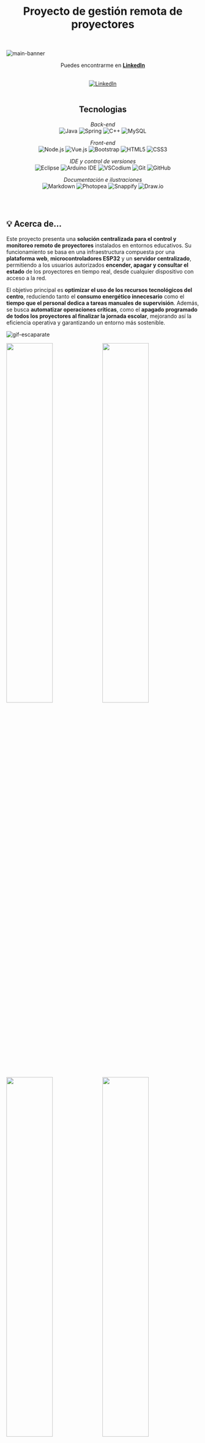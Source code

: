 <div align="center">
<h1> Proyecto de gestión remota de proyectores </h1>
</div>
<br/>

![main-banner](https://github.com/user-attachments/assets/80230639-61c7-4886-b19c-2c296ca31889)

<div align="center">
Puedes encontrarme en <a href="https://www.linkedin.com/in/jason-david-gianmoena-959195310/"><strong>LinkedIn</strong></a>
</div>

   <br/>


<p align="center">
<a href="https://www.linkedin.com/in/jason-david-gianmoena-959195310/"> 
<img src="https://img.shields.io/badge/-Jason_David_Gianmoena-blue?style=flat-square&logo=Linkedin&logoColor=white&link=https://www.linkedin.com/in/jason-david-gianmoena-959195310/" alt="LinkedIn">
</a>
   
<br/>
<br/>
   
<div align="center">
<h2>Tecnologias</h2>
   
*Back-end*   
![Java](https://img.shields.io/badge/java-%23ED8B00.svg?style=for-the-badge&logo=openjdk&logoColor=white) 
![Spring](https://img.shields.io/badge/spring-%236DB33F.svg?style=for-the-badge&logo=spring&logoColor=white) 
![C++](https://img.shields.io/badge/C++-00599C.svg?style=for-the-badge&logo=c%2B%2B&logoColor=white) 
![MySQL](https://img.shields.io/badge/mysql-4479A1.svg?style=for-the-badge&logo=mysql&logoColor=white)

</div>
<div align="center">
   
*Front-end*   
![Node.js](https://img.shields.io/badge/node.js-339933.svg?style=for-the-badge&logo=nodedotjs&logoColor=white) 
![Vue.js](https://img.shields.io/badge/vuejs-%2335495e.svg?style=for-the-badge&logo=vuedotjs&logoColor=%234FC08D) 
![Bootstrap](https://img.shields.io/badge/bootstrap-%238511FA.svg?style=for-the-badge&logo=bootstrap&logoColor=white) 
![HTML5](https://img.shields.io/badge/html5-%23E34F26.svg?style=for-the-badge&logo=html5&logoColor=white) 
![CSS3](https://img.shields.io/badge/css3-%231572B6.svg?style=for-the-badge&logo=css3&logoColor=white) 
</div>

<div align="center">
   
*IDE y control de versiones*   
![Eclipse](https://img.shields.io/badge/Eclipse-FE7A16.svg?style=for-the-badge&logo=Eclipse&logoColor=white) ![Arduino IDE](https://img.shields.io/badge/arduino%20ide-00979D.svg?style=for-the-badge&logo=arduino&logoColor=white) ![VSCodium](https://img.shields.io/badge/codium-2f3241.svg?style=for-the-badge&logo=vscodium&logoColor=white) ![Git](https://img.shields.io/badge/git-%23F05033.svg?style=for-the-badge&logo=git&logoColor=white)
![GitHub](https://img.shields.io/badge/github-%23121011.svg?style=for-the-badge&logo=github&logoColor=white) 

*Documentación e ilustraciones*   
![Markdown](https://img.shields.io/badge/markdown-000000.svg?style=for-the-badge&logo=markdown&logoColor=white) ![Photopea](https://img.shields.io/badge/Photopea-18A497?style=for-the-badge&logo=photopea&logoColor=white) ![Snappify](https://img.shields.io/badge/Snappify-9146FF?style=for-the-badge&logo=data:image/svg+xml;base64,PHN2ZyBmaWxsPSIjZmZmIiB2aWV3Qm94PSIwIDAgMzIgMzIiIHhtbG5zPSJodHRwOi8vd3d3LnczLm9yZy8yMDAwL3N2ZyI+PHBhdGggZD0iTTExLjEyIDIyLjA4YTEuNzEgMS43MSAwIDAgMS0xLjcyLTIuOTlsNy45LTQuNzVhMS43MiAxLjcyIDAgMCAxIDIuNTUgMS41NHY5LjVsLTcuOS00Ljc1eiIvPjxwYXRoIGQ9Ik0yMy42MyAxMC4zYTEuNzIgMS43MiAwIDAgMSAxLjcyIDIuOTlsLTcuOSAxLjc1YTEuNzEgMS43MSAwIDAgMS0yLjU1LTEuNTR2LTkuNWw3LjkgMS43NXoiLz48L3N2Zz4=&logoColor=white) ![Draw.io](https://img.shields.io/badge/Draw.io-F08705?style=for-the-badge&logo=diagramsdotnet&logoColor=white)

</div>

<br/>
<br/>

## 💡 Acerca de...
Este proyecto presenta una **solución centralizada para el control y monitoreo remoto de proyectores** instalados en entornos educativos. Su funcionamiento se basa en una infraestructura compuesta por una **plataforma web**, **microcontroladores ESP32** y un **servidor centralizado**, permitiendo a los usuarios autorizados **encender, apagar y consultar el estado** de los proyectores en tiempo real, desde cualquier dispositivo con acceso a la red.
   
El objetivo principal es **optimizar el uso de los recursos tecnológicos del centro**, reduciendo tanto el **consumo energético innecesario** como el **tiempo que el personal dedica a tareas manuales de supervisión**. Además, se busca **automatizar operaciones críticas**, como el **apagado programado de todos los proyectores al finalizar la jornada escolar**, mejorando así la eficiencia operativa y garantizando un entorno más sostenible.

![gif-escaparate](https://github.com/user-attachments/assets/de498bc6-9b29-4363-ab3b-6db4e868c57e)


<img width="49%" src="https://github.com/user-attachments/assets/944062b8-011b-479d-a441-0b71180bef38" >

<img width="49%" src="https://github.com/user-attachments/assets/3c2ac355-e9ae-4c52-8087-5ccc73259d3e" >

<img width="49%" src="https://github.com/user-attachments/assets/d3a8eb90-e339-4b07-8ce2-d28e8d2921b0" >

<img width="49%" src="https://github.com/user-attachments/assets/9a15b69d-3b57-4b80-8366-7ce9a721d76e" >

</p>

<!--
# 🍀 Antes de comenzar...
¡Hola!   
Bienvenido a mi repositorio.    
Mi nombre es **Jason**, y puedes encontrarme en [LinkedIn](https://www.linkedin.com/in/jason-david-gianmoena-959195310/).

Este proyecto representa mi Trabajo de Fin de Ciclo para el grado de **Desarrollo de Aplicaciones Multiplataforma**. En él, he querido aplicar y consolidar muchos de los conocimientos adquiridos a lo largo de mi formación y mi aventura en el mundo de la tecnología.

**Aquí podrás encontrar:** 
- El desarrollo de un servidor en `Java` utilizando el `framework Spring Boot`.
- La configuración de un microcontrolador `ESP32` codificado en `C++ Arduino Flavour` que se comunica y trabaja en sincronía con dicho servidor.
- Gran parte de la documentación técnica que he ido generando durante el proceso de investigación y desarrollo.

>[!IMPORTANT]
>La mayoría de las imágenes que encontrarás aquí, así como las explicaciones de los conceptos tratados, han sido elaboradas por mí.
>Si detectas algún error, ya sea en las ilustraciones o en los textos, no dudes en hacérmelo saber. ¡Estaré encantado de corregirlo y mejorar la documentación con tu ayuda!
-->
       
<br/>

---

<!--   
# 📚 Índice
Este índice interactivo contiene enlaces directos a su sección específica. Para utilizarlo, selecciona el apartado al que quieres llegar y obten así una rápida y cómoda lectura.

  
1. [👋 Introducción](#introduccion)     
2. [📑 Descripción del Proyecto](#descripción-del-proyecto)  
   - [Componentes](#componentes)  
   - [Objetivos](#objetivos)  
   - [Funcionamiento General](#funcionamiento-general)  
3. [🛠️ Arquitectura y flujo de operaciones logicas](#detalles-tecnicos-y-funcionales)  
   - [Funcionamiento del Sistema](#funcionamiento-del-sistema)  
   - [Orden de Operaciones](#orden-de-operaciones)  
4. [🛢️ Esquema de Información de Base de Datos](#esquema)  
   - [Tablas del Sistema](#tablas)  
   - [Relaciones del Sistema](#relaciones-sistema)  
5. [🎨 Interfaz Gráfica y Roles de Usuario](#interfaz)  
   - [Roles de Usuario](#administrador)  
   - [Diseño Actual de la Interfaz](#diseño-actual-de-la-interfaz)  
6. [📡 Documentación API REST - Gestión Remota de Proyectores](#api-rest)  
   - [Controlador ProjectorRemoteAgentController](#projectorremoteagentcontroller)  
   - [Controlador ProjectorCommonsController](#projectorcommonscontroller)  
   - [Conmtrolador ProjectorAdminController](#projectoradmincontroller)  
7. [🧰 Hardware Especial - Microcontroladores y Módulos Añadidos](#hardware-especial)  
   - [ESP32 - Placa Principal](#esp32)  
   - [Convertidor RS232 a TTL](#rs232)  
   - [Módulo MicroSD SPI](#microsd)  
   - [Esquema de Conexión de Componentes](#esquema-de-conexion)  
   - [📌 Configuración Puerto RS232](#configuración-rs232)  
   - [📌 Configuración Módulo MicroSD SPI](#configuración-spi)
8. [📤 Carga de datos al servidor.](#carga-datos-servidor)

<br/>
 -->
<!--
<div align="center">   
   
  # 🎯 Introducción
</div>



En el **IES Jándula**, numerosos espacios como aulas, salas de conferencias y el auditorio están equipados con proyectores audiovisuales montados en el techo. La gran cantidad de estos dispositivos hace que su supervisión manual resulte ineficiente, demandando tiempo y esfuerzo tanto del profesorado como del personal administrativo.

Actualmente, el control de encendido y apagado se realiza mediante mandos a distancia de radiofrecuencia o infrarrojos, dependiendo del modelo. Esta solución presenta múltiples limitaciones: la pérdida de un mando puede dejar inoperativo un proyector durante días o semanas, afectando directamente la continuidad de las clases y, en consecuencia, la calidad de la enseñanza.

Además, la incertidumbre sobre si un proyector ha quedado encendido obliga al personal a recorrer físicamente las aulas para comprobarlo, lo que genera una pérdida de tiempo y un consumo energético innecesario.

<div align="center"> 
   
 ### 🚀 ¿Por qué este proyecto?
</div>

Este proyecto nace como respuesta a estos desafíos. Su objetivo es **centralizar y automatizar la gestión de los proyectores** del centro educativo mediante una plataforma web intuitiva y accesible. A través de esta solución:

- Un **cliente web** permite a los usuarios enviar órdenes con un solo clic.
- Un **servidor centralizado** se encarga de procesar las solicitudes y coordinar la comunicación.
- **Microcontroladores ESP32**, instalados junto a cada proyector, ejecutan las acciones correspondientes (encender, apagar, reportar estado).

![image](https://github.com/user-attachments/assets/f63f3abd-5990-4926-be60-a3fbe36e410d)

De esta forma, cualquier docente autorizado podrá controlar uno o varios proyectores desde su dispositivo, de forma **rápida, cómoda y remota**, sin necesidad de desplazarse ni depender de mandos físicos.



   
<div align="center">   

<br/>

<br/>

<br/>

-->
   
# 📌 Tabla de contenidos. 
</div>
<!-- En esta tabla encontrarás acceso a documentos que explican distintos aspectos del proyecto, tanto a nivel técnico como general. Cada sección incluye un enlace directo al documento correspondiente. 
<br/>
<br/>
-->

**ℹ️ Más información sobre el proyecto**  
En esta sección se explica en detalle el propósito del proyecto, así como sus objetivos y componentes fundamentales.  
🔹 [Ir a sección..](./src/main/resources/documentacion/acerca-del-proyecto.md)

**🛠️ Arquitectura general y flujo de operaciones**  
Esta sección describe la arquitectura de la aplicación, así como el flujo lógico de operaciones que ocurre durante el funcionamiento normal de los agentes, el servidor y los clientes.  
🔹 [Ir a sección..](./src/main/resources/documentacion/arquitectura-y-flujo.md)

**🛢️ Esquema de base de datos y tablas**  
Detalla el diseño del esquema de la base de datos, incluyendo la descripción de las tablas y sus relaciones.  
🔹 [Ir a sección..](./src/main/resources/documentacion/esquema-y-tablas.md)

**🎨 Interfaz gráfica de usuario (GUI)**  
Describe y explica la interfaz gráfica de la aplicación, mostrando las vistas y detallando sus funcionalidades y características.  
🔹 [Ir a sección..](./src/main/resources/documentacion/interfaz-grafica-y-roles.md)

**📡 Documentación de la API – Gestión remota de proyectores**  
Documenta los puntos de acceso de la API REST expuesta por el servidor Spring Boot para la gestión remota de proyectores.  
🔹 [Ir a sección..](./src/main/resources/documentacion/api-rest.md)

**🧰 Hardware especial – Microcontroladores y módulos adicionales**  
Describe el hardware especial utilizado en el proyecto, incluyendo sus fichas técnicas, la configuración de pines y los esquemas de conexión de los módulos integrados.  
🔹 [Ir a sección..](./src/main/resources/documentacion/hardware-especial.md)

**📟 Codificación y diagramas de flujo**  
En esta sección encontrarás explicaciones sobre las funciones contenidas en el fichero guión que configura el agente remoto asi como diagramas de flujo que ilustran su lógica.    
🔹 [Ir a sección..](./src/main/resources/documentacion/codificacion.md)

**📄 Instrucciones y notas de uso**  
En esta sección encontrarás instrucciones y notas importantes sobre cómo usar la aplicación y las reglas a seguir, tanto para su configuración inicial como para su uso en producción.  
🔹 [Ir a sección..](./src/main/resources/documentacion/instrucciones-de-uso.md)



   
<!--
<a name="introduccion"></a>
# 1. 👋 Introducción.
En el centro educativo IES Jándula, numerosas aulas, salas de conferencias, el auditorio y otros espacios habilitados están equipados con proyectores audiovisuales montados en el techo o cielo raso. Debido a la gran cantidad de estos dispositivos, supervisar su estado de funcionamiento de manera manual supone un desafío considerable y una gran inversión de tiempo para el profesorado y el personal administrativo.
   
Actualmente, el encendido y apagado de estos proyectores se realiza mediante mandos a distancia por radiofrecuencia o infrarrojos, según el modelo. Esto implica que, si un mando se extravía, el proyector quedaría inutilizable hasta que el centro apruebe la adquisición de un reemplazo para un mando compatible. Esta situación no solo limita la disponibilidad del equipo, sino que también dificulta la labor docente y, en consecuencia, puede afectar o impactar directamente la calidad de la enseñanza.

Además, cuando existe la duda de si un proyector ha quedado encendido, un docente debe recorrer las aulas para comprobarlo y apagarlo manualmente. Esto no solo supone una pérdida de tiempo para el profesorado y los administradores, sino que también puede derivar en un consumo innecesario de energía.

Para solucionar estos problemas, surge la necesidad de implementar un sistema de monitoreo y gestión remota de proyectores, que permita supervisar su estado en tiempo real y controlarlos de forma eficiente, optimizando así el uso de los recursos tecnológicos del centro.

<br/>
   
![image](https://github.com/user-attachments/assets/f63f3abd-5990-4926-be60-a3fbe36e410d)

<br/>

---
    
<a name="descripción-del-proyecto"></a>   
# 2. 📑 Descripción del proyecto.
Este proyecto tiene como objetivo desarrollar una solución para supervisar en tiempo real el estado de los proyectores y permitir su encendido y apagado de forma remota. Con esta implementación, se optimizará la gestión de estos dispositivos, se reducirá el consumo energético causado por olvidos y se facilitará el trabajo del personal autorizado.

## Componentes.
Para su desarrollo, el proyecto integra diversas tecnologías de hardware y software, entre las que destacan:
- **Servidor**: Implementado con Spring Boot, será el encargado de recibir y gestionar las solicitudes de los usuarios.
- **Microcontroladores ESP32**: Actuarán como agentes remotos, encargados de ejecutar las órdenes recuperadas desde el servidor.
- **Cliente web**: Desarrollado en Vue.js, servirá como interfaz para los usuarios autenticados y autorizados.

## Objetivos.
Los objetivos principales de este proyecto son:
**Centralizar la gestión de los proyectores:**
El proyecto proporcionará una plataforma central con acceso limitado desde la cual los usuarios podrán gestionar determinadas acciones para los proyectores, sin necesidad de estar en el mismo aula donde se encuentra el proyector.   
- **Proporcionar una visión global del estado de los proyectores asociados**, permitiendo un monitoreo eficiente. 
- **Facilitar la gestión remota mediante una interfaz intuitiva y fácil de usar**, que permita el envío de órdenes de encendido y apagado de manera rápida y sencilla.
- **Mejorar la eficiencia operativa del personal docente y administrativo**, eliminando la necesidad de revisar manualmente cada proyector.
- **Sentar las bases** para futuras mejoras y la posible expansión de funcionalidades según estas se presenten.

## Funcionamiento general.

<img src="https://github.com/user-attachments/assets/f1638125-b231-42a0-b0b4-7ee2a07666b2" alt="usuario" width="80px" align="right">

**1. Interacción del Usuario.**    
A través de la interfaz web, los usuarios podrán enviar órdenes para encender o apagar los proyectores registrados en la base de datos. Podrán decidir si seleccionar una o más unidades fisicas a las que hacer llegar la orden.   
    
<hr style="border:1px solid gray">
         
<img src="https://github.com/user-attachments/assets/b064e986-b389-418f-bb04-7e73a1241b4c" alt="usuario" width="80px" align="right">

**2. Procesamiento en el Servidor.**   
El servidor Spring Boot recibirá las solicitudes y verificará los permisos del usuario.     
Si la solicitud es válida, almacenará la orden en la base de datos para su posterior consulta y ejecución.   

    
<hr style="border: 1px solid #ccc;"/>

    

<img src="https://github.com/user-attachments/assets/8057fa84-2b9f-40ef-9284-a7779deb14ab" alt="usuario" width="80px" align="right">

**3. Ejecución por el Microcontrolador.**    
El ESP32 (Agente Remoto) consultará periódicamente la base de datos del servidor.   
Si hay tareas pendientes asociadas a su proyector, enviará la orden correspondiente al proyector para que este la ejecute.    
Una vez ejecutada la orden recibida, responderá con el resultado de la operación.    
    
Gracias a este sistema, se logrará una gestión eficiente y automatizada de los proyectores, asegurando su uso óptimo y evitando consumos innecesarios de energía.

<br/>

--->

   <!-- 
<a name="detalles-tecnicos-y-funcionales"></a>   
# 3. 🛠️ Arquitectura y flujo de operaciones logicas.
## Funcionamiento del sistema.
La arquitectura utilizada en el desarrollo del proyecto sigue un modelo cliente-servidor, que para fines ilustrativos se puede dividir en dos partes o `lados´:

1. **Lado usuario:** Aquí se presenta la interfaz gráfica web, donde los usuarios pueden seleccionar la unidad física a la que desean enviar una tarea (un proyector específico ubicado en un aula) y definir la tarea a ejecutar. Una vez registrada, la tarea se almacena en la base de datos del servidor junto con información relevante, como la fecha de solicitud, el usuario que la registró, la instrucción deseada y el modelo del proyector en cuestión.

2. **Lado agente remoto (microcontrolador):** Periódicamente, el agente remoto asociado a cada proyector consulta la API del microservicio para verificar si hay tareas pendientes para él en la cola de ejecución. Si existen tareas asignadas, el servidor responde enviando la instrucción correspondiente según el modelo del proyector. El microcontrolador recibe la instrucción, la transmite al proyector a través de su interfaz de comunicación, y éste la ejecuta.

Además, el sistema incluye un mecanismo de actualización del estado de las tareas, que no se detalla en esta explicación y será abordado más adelante.

![image](https://github.com/user-attachments/assets/c8482c0b-a148-4e50-bc02-ba7a3e1c8846)

---

## Orden de operaciones.
En el siguiente diagrama se representa el orden de operaciones en el flujo de trabajo de los clientes, servidor y agente remoto.
    
1. Un usuario autenticado en el sistema envía una solicitud para ejecutar una acción en un proyector específico.
2. El servidor almacena la solicitud en la base de datos, dentro de la tabla "Servidor Evento".
3. Periódicamente, un agente remoto consulta al servidor en busca de nuevas tareas.
4. El servidor verifica la base de datos y, si existen eventos pendientes para el proyector en cuestión, recupera los datos de la instrucción.
5. Luego, el servidor formatea la instrucción y la envía al agente remoto.
6. El agente remoto recibe la instrucción y la convierte a un formato compatible con el proyector, enviándosela.
7. Según la respuesta del proyector, el agente remoto envía una actualización de estado al servidor.
8. Finalmente, el servidor actualiza el estado del evento en la tabla "Servidor Evento".    
   
![imagen](https://github.com/user-attachments/assets/b9ad96ac-6823-4789-9111-cc401183c552)

-->
<!--
<a name="esquema"></a>   
# 4. Esquema de información de base de datos.
En esta sección se describe el sistema de información utilizado en el proyecto para la gestión y control remoto de proyectores en el centro, utilizando una arquitectura basada en eventos.

**Diseño inicial**.   
Aunque este diseño inicial no es el que finalmente se ha implementado, sirve para entender el funcionamiento general del sistema, el cual luego se simplificó en el modelo que se describe a continuación.

<p align="center">
  <img src="https://github.com/user-attachments/assets/afabca63-7e8b-44a2-9f1a-52c682dd4ab7" alt="esquema">
</p>

**Diseño final simplificado**.    
Este esquema simplificado permite gestionar proyectores de manera eficiente, asegurando un control centralizado y un historial detallado de las acciones realizadas. 
    
<p align="center">
   <img src="https://github.com/user-attachments/assets/fb395e7f-1bce-4257-94a9-b37ee9aa9ea6" alt="esquema">
</p>

![imagen](https://github.com/user-attachments/assets/d1f32038-b1ad-44b7-b6d2-f8507ed0724b)

---
<a name="tablas"></a> 
## :card_index: **Tabla `Projector`**  
<img width=240px src="https://github.com/user-attachments/assets/0e458134-ac0c-4830-b1ef-1e426030550e" alt="proyectores" align="right">
    
Representa una unidad física de proyector dentro del centro educativo.  

### **Campos:**  
- `classroom` (**PK**) → Identificador único del aula donde se encuentra el proyector.  
- `floor` → Planta en la que se encuentra el aula.  
- `model` → Modelo del proyector instalado.
- `projector` → Representa el estado de "Encendido" o "Apagado" del proyector.

### **Relaciones:**  
- Relación **uno a muchos** con `ServerEvent`, permitiendo registrar eventos asociados a cada proyector.  

🗒️ **Descripción:**  
Cada aula tiene un solo proyector, identificado de manera única por el aula donde está instalado.  

---

## :card_index: **Tabla `Command`**  
<img width=240px src="https://github.com/user-attachments/assets/40cea64f-8e3f-467f-97e3-e24458399989" alt="comandos" align="right">

Almacena las instrucciones necesarias para interactuar con los proyectores.  

### **Campos:**  
- `modelName` (**PK**) → Modelo del proyector al que aplica el comando.  
- `action` (**PK**) → Acción que se desea ejecutar (encender, apagar, cambiar fuente, etc.).  
- `command` → Código de la instrucción que debe enviarse al dispositivo.  

### **Relaciones:**  
- Relación **uno a muchos** con `ServerEvent`, permitiendo registrar eventos asociados a cada comando ejecutado.  

🗒️ **Descripción:**  
Permite mapear cada modelo de proyector con sus respectivas acciones y las instrucciones necesarias para ejecutarlas.  

---

## :card_index: **Tabla `ServerEvent`**  
<img width=240px src="https://github.com/user-attachments/assets/a787179b-b319-43ba-8ec6-31c13243227b" alt="eventos" align="right">


Registra las solicitudes de los usuarios para ejecutar comandos sobre los proyectores. 

### **Campos:**  
- `eventId` (**PK**) → Identificador único del evento.  
- `command` (**FK**) → Comando asociado a la acción solicitada.  
- `projector` (**FK**) → Proyector sobre el cual se ejecuta la acción.  
- `user` → Usuario autor que ha realizado la solicitud.  
- `dateTime` → Fecha y hora en que se registró la solicitud.  
- `actionStatus` → Estado de la solicitud ([ver sección estados](#clipboard-posibles-estados-de-los-eventos)).  

### **Relaciones:**  
- Relación **muchos a uno** con `Command` (cada evento está asociado con un comando específico).  
- Relación **muchos a uno** con `Projector` (cada evento está asociado a un proyector específico).  

🗒️ **Descripción:**  
Esta tabla actúa como un 'buffer' de eventos. Es una tabla intermedia que se ve afectada por el borrado de registros de las tablas **`Command`** y **`Actions`**. Su objetivo es formar el registro que luego viene copiado en la tabla **`Server Event History`**.  

**Posibles estados de los eventos**  
Los eventos que el servidor gestiona pueden darse en 5 posibles estados distintos.  
- **PENDING**: La acción ha sido creada, pero no enviada.  
- **SERVED**: La acción ha sido enviada al proyector.  
- **EXECUTED**: La acción se ejecutó correctamente.  
- **CANCELED**: La solicitud fue cancelada antes de ejecutarse.  
- **ERROR**: Ocurrió un error en la ejecución de la acción.  

---

## :card_index: **Tabla `ServerEventHistory`**  
<img width=240px src="https://github.com/user-attachments/assets/4ee8c396-4d07-48e3-aff4-f6d067a64e2d" alt="historial" align="right">


Almacena las ordenes que son servidas a los agentes remotos. Es la tabla que contiene los registros que realmente cuentan.

### **Campos:**  
- `eventId` (**PK**) → Identificador único del evento.
- `accion` → Nombre de la acción a realizar.
- `actionStatus` → Estado de la solicitud ([ver sección estados](#clipboard-posibles-estados-de-los-eventos)).
- `classroom` → Aula en la que se encuentra el proyector.
- `command` → Comando asociado a la acción solicitada.
- `dateTime` → Fecha y hora en que se registró la solicitud.
- `floor` → Planta donde se encuentra el aula.
- `model_name` → Nombre del modelo del proyector. 
- `user` → Usuario autor que ha realizado la solicitud.  

🗒️ **Descripción:**  
Esta tabla actúa como una cola de eventos para gestionar la ejecución de acciones sobre los proyectores. Es la tabla desde la cual se recuperan las tareas de los microcontroladores y donde vendrán realmente actualizados. Es la tabla cuyos registros son visibles a los usuarios desde el front web. Su objetivo es almacenar, recuperar, mostrar y actualizar los registros que vienen servidos a los agentes remotos.

---

<a name="relaciones-sistema"></a>   
## :left_right_arrow: **Relaciones del Sistema**  
- `Projector` se relaciona con `ServerEvent` a través del aula (`classroom`).  
- `Command` se relaciona con `ServerEvent` mediante `modelName` y `action`.  
- `ServerEvent` gestiona las interacciones entre `Projector` y `Command`.  

>[!IMPORTANT]
> Aunque la tabla `ServerEventHistory` no tiene una relación directa con `ServerEvent`, su contenido depende completamente de esta última a nivel programático. Cada vez que se inserta un nuevo registro en `ServerEvent`, el servidor crea automáticamente una copia idéntica en `ServerEventHistory`.
>Sin embargo, si un registro de `ServerEvent` es eliminado, su correspondiente copia en `ServerEventHistory` permanece intacta. Esta estrategia permite conservar un historial de eventos registrado, independientemente de eliminaciones en cascada que puedan producirse desde las tablas `Command` o `Projector` hacia `ServerEvent`.
      
--- -->

<!--
<a name="interfaz"></a>   
# 5. 🎨 Interfaz Gráfica y Roles de Usuario
>[!NOTE]
>Aunque la interfaz gráfica es un proyecto independiente que queda fuera del alcance de este desarrollo y no está incluida en este repositorio, en esta sección se ofrecen algunos datos útiles sobre cómo el sistema está diseñado para integrarse con dicha interfaz.

La aplicación está pensada para ser utilizada por tres tipos de usuarios, cada uno con roles y permisos específicos:
    
<a name="administrador"></a>   
### 📋 Administrador.
El administrador tiene acceso a funcionalidades avanzadas para la gestión del sistema, como la carga de datos, la eliminación de registros y otras operaciones desde el panel de control.

<a name="usuario"></a>   
### 👱 Usuario
Los usuarios estándar disponen de las funcionalidades básicas de la aplicación, tales como el control remoto de los proyectores y la consulta del estado de los eventos.

<a name="agentes-remotos"></a>   
### 🛰️ Agentes remotos
Los agentes remotos (microcontroladores asociados a los proyectores) cuentan únicamente con permisos para consultar las tareas disponibles para su proyector asociado, recuperar parametros de configuración dinamicos y reportar al servidor el éxito o fallo de las instrucciones ejecutadas.

<a name="diseño-actual-de-la-interfaz"></a>   
## 🖌️ Diseño actual de la interfaz.
<table border="1" style="width: 100%; table-layout: fixed;">
  <thead>
    <tr>
      <th>DESCRIPCIÓN</th>
      <th>ACCESO</th>
      <th>IMAGEN</th>
    </tr>
  </thead>
  <tbody>
    <tr>
      <td style="padding: 10px; vertical-align: top;">
        <strong>Panel de control remoto & historial de eventos</strong><br>
      Esta vista permite al administrador y al usuario gestionar el envío de órdenes a los proyectores del centro. Se pueden filtrar por ubicación y modelo, seleccionar proyectores y enviar órdenes (con un intervalo mínimo de 20 segundos). Además, se muestra un historial de eventos con su estado actual, junto con herramientas de búsqueda y paginación para facilitar la navegación.
      </td>
      <td style="text-align: center; vertical-align: top;">Administrador<br/>Usuario</td>
      <td style="text-align: center;">
        <a href="https://github.com/user-attachments/assets/8f888cc9-3110-4461-a947-c005eeef7761" target="_blank">
          <img src="https://github.com/user-attachments/assets/8f888cc9-3110-4461-a947-c005eeef7761" alt="Control Remoto">
        </a>
      </td>
    </tr>
    <tr>
      <td style="padding: 10px; vertical-align: top;">
        <strong>Panel de administración</strong><br>
        En esta vista, el administrador podrá gestionar la carga de datos por ficheros CSV y eliminación de registros del servidor, así como acceder a una vista rápida del estado de los eventos y la cantidad total de registros activos.
      </td>
      <td style="text-align: center; vertical-align: top;">Administrador</td>
      <td style="text-align: center;">
        <a href="https://github.com/user-attachments/assets/ee8d4575-7c86-4abe-bd53-643ff9048670" target="_blank">
          <img src="https://github.com/user-attachments/assets/ee8d4575-7c86-4abe-bd53-643ff9048670" alt="Administración">
        </a>
      </td>
       </tr>
      </tbody>
</table>


>[!TIP]
>Pincha en la imagen para ampliarla.</p>

-->
<!--
<a name="api-rest"></a>   
# 6. 📡 Documentación API REST - Gestión Remota de Proyectores
Esta sección describe los endpoints disponibles del servidor backend desarrollado en Spring Boot para la gestión remota de proyectores.
   
---
   
<a name="ProjectorRemoteAgentController"></a>   
## 1. ProjectorRemoteAgentController
Endpoints exclusivos para los agentes remotos (ESP32).
   
### 🔵 `GET /projectors/server-events`
- **Descripción**: Devuelve la acción a ejecutar por un proyector.
- **Parámetros requeridos**:
  - `aula` (string): Identificador del aula.
  - `estado` (string): Estado del proyector en el momento de realizar la petición.
- **Acceso**: Cliente Proyector
- **Respuestas**:
  - `200 OK`: Acción encontrada
  - `204 No Content`: Sin acción
  - `404 Not Found`: Proyector no registrado
  - `500 Internal Server Error`: Error interno
   
---
   
### 🟡 `PUT /projectors/server-events`
- **Descripción**: Actualiza el estado de un evento.
- **Parámetros requeridos**:
  - `eventId` (string): Id del evento a actualizar.
  - `classroom` (string): Aula en la que se encuentra el proyector.
  - `rarc` (string): Remote Agent Response Code - Codigo que el proyector proporciona al Agente Remoto.
- **Acceso**: Cliente Proyector
- **Respuestas**:
  - `200 OK`: Éxito
  - `404 Not Found`: Evento no encontrado
  - `500 Internal Server Error`: Error interno
 
### 🔵 `GET /projectors/config-params`
- **Descripción**: Permite recuperar parametros de configuración en modo dinamico y adaptable en futuro a las necesidades del agente remoto o proyector.
- **Parámetros requeridos**:
  - `projectorClassroom` (string): Aula en la que se encuentra el proyector.
- **Acceso**: Cliente Proyector
- **Respuestas**:
  - `200 OK`: Éxito
  - `404 Not Found`: Evento no encontrado
  - `500 Internal Server Error`: Error interno

---

<a name="ProjectorCommonsController"></a>   
## 2. ProjectorCommonsController

Endpoints compartidos por administradores y usuarios.

### 🟢 `POST /projectors/server-events`
- **Descripción**: Obtiene eventos del servidor filtrados.
- **Cuerpo**: `EventFilterObject`
- **Respuestas**: `200 OK`

#### 🔸 EventFilterObject

Objeto de transferencia de datos (DTO) utilizado para filtrar eventos del servidor. Representa el conjunto de criterios por los cuales los eventos pueden ser ordenados o filtrados en la página.

| Campo         | Tipo           | Descripción                             |
|---------------|----------------|---------------------------------------|
| eventId       | Long           | ID único del evento (por ejemplo, "1"). |
| actionName    | String         | Acción que debe realizar el evento.    |
| modelName     | String         | Modelo del proyector involucrado.      |
| classroomName | String         | Aula donde ocurre el evento.            |
| floorName     | String         | Piso donde ocurre el evento.            |
| user          | String         | Usuario que originó el evento.          |
| dateTime      | LocalDateTime  | Fecha y hora de creación del evento.   |
| actionStatus  | String         | Estado del evento.                      |

---

### 🟢 `POST /projectors/server-events-batch`
- **Descripción**: Crea múltiples eventos.
- **Cuerpo**: `ServerEventBatchDto`
- **Respuestas**:
  - `201 Created`
  - `400 Bad Request`
  - `500 Internal Server Error`

#### 🔸 ServerEventBatchDto

Objeto de transferencia de datos (DTO) utilizado para crear un evento en el servidor para una acción sobre una lista dada de proyectores. Simplifica la solicitud y el proceso de creación del evento en el servidor.

| Campo         | Tipo                | Descripción                                           |
|---------------|---------------------|-------------------------------------------------------|
| action        | String              | Acción que se realizará. Se refiere a la instrucción específica para cada proyector. |
| projectorList | List<ProjectorDto>   | Lista de proyectores a los que se enviará la acción. |

---

### 🔵 `GET /projectors/projector-models`
- **Descripción**: Lista todos los modelos de proyectores.
- **Respuestas**:
  - `200 OK`
  - `500 Internal Server Error`

---

### 🔵 `GET /projectors/floors`
- **Descripción**: Lista todas las plantas.
- **Respuestas**:
  - `200 OK`
  - `204 No Content`
  - `500 Internal Server Error`

---

### 🔵 `GET /projectors/event-states`
- **Descripción**: Devuelve todos los estados posibles de un evento.
- **Respuestas**: `200 OK`

---

### 🔵 `GET /projectors/classrooms`
- **Descripción**: Lista aulas de una planta específica.
- **Parámetros**: `floor` (string)
- **Respuestas**:
  - `200 OK`
  - `204 No Content`
  - `500 Internal Server Error`

---

### 🔵 `GET /projectors/actions`
- **Descripción**: Lista las acciones disponibles.
- **Respuestas**:
  - `200 OK`
  - `500 Internal Server Error`

---

<a name="ProjectorAdminController"></a>   
## 3. ProjectorAdminController

Endpoints exclusivos para el rol administrador.

### 🟢 `POST /projectors/parse-multifile`
- **Descripción**: Carga archivos CSV con comandos y proyectores.// Llama la activity.
startActivity(intent)
- **Parámetros**: `projectorsFile`, `commandsFile` (multipart/form-data)
- **Respuestas**:
  - `200 OK`
  - `500 Internal Server Error`

---

### 🟢 `POST /projectors/commands-page`
- **Descripción**: Lista comandos con filtros opcionales.
- **Parámetros**:
  - `modelName` (opcional)
  - `action` (opcional)
- **Respuestas**:
  - `200 OK`
  - `400 Bad Request`
  - `500 Internal Server Error`

---

### 🟢 `POST /projectors/actions-page`
- **Descripción**: Devuelve acciones paginadas.
- **Respuestas**:
  - `200 OK`
  - `500 Internal Server Error`

---

### 🔵 `GET /projectors/projectors`
- **Descripción**: Lista proyectores paginados y filtrados.
- **Parámetros**:
  - `criteria`, `classroom`, `floor`, `model` (opcional)
- **Respuestas**:
  - `200 OK`
  - `500 Internal Server Error`

---

### 🔴 `DELETE /projectors/projectors`
- **Descripción**: Elimina proyectores seleccionados.
- **Cuerpo**: Lista de `ProjectorInfoDto`
- **Respuestas**:
  - `200 OK`
  - `500 Internal Server Error`

#### 🔸ProjectorInfoDto

Objeto de transferencia de datos (DTO) que representa información de un proyector. Proporciona una representación simplificada de la entidad proyector y sus detalles asociados. Usado para devolver resultados paginados.

| Campo     | Tipo   | Descripción                              |
|-----------|--------|------------------------------------------|
| model     | String | Modelo del proyector.                    |
| classroom | String | Aula donde se encuentra el proyector.   |
| floorname | String | Nombre del piso donde está ubicado el proyector. |

---

### 🔵 `GET /projectors/general-overview`
- **Descripción**: Devuelve conteo general registros del sistema.
- **Respuestas**:
  - `200 OK`
  - `500 Internal Server Error`

---

### 🔵 `GET /projectors/events-overview`
- **Descripción**: Devuelve estadísticas generales de eventos.
- **Respuestas**:
  - `200 OK`
  - `500 Internal Server Error`

---

### 🔴 `DELETE /projectors/actions`
- **Descripción**: Elimina acciones en lote.
- **Cuerpo**: Lista de `ActionDto`
- **Respuestas**:
  - `200 OK`
  - `400 Bad Request`
  - `500 Internal Server Error`

#### 🔸 ActionDto

Objeto de transferencia de datos (DTO) que representa una acción. Proporciona una representación simplificada de la entidad Action para su uso en el frontend.

| Campo      | Tipo   | Descripción                  |
|------------|--------|------------------------------|
| actionName | String | Nombre de la acción.          |

---

### 🔴 `DELETE /projectors/projectors-all`
- **Descripción**: Elimina todos los proyectores registrados.
- **Respuestas**:
  - `200 OK`
  - `500 Internal Server Error`

---

### 🔴 `DELETE /projectors/commands`
- **Descripción**: Elimina comandos específicos junto a sus eventos.
- **Cuerpo**: Lista de `CommandDto`
- **Respuestas**:
  - `200 OK`
  - `400 Bad Request`
  - `500 Internal Server Error`

#### 🔸 CommandDto

Objeto de transferencia de datos (DTO) que representa un comando. Proporciona una representación simplificada de la entidad comando para su uso en el frontend.

| Campo      | Tipo   | Descripción                                               |
|------------|--------|-----------------------------------------------------------|
| modelName  | String | Nombre del modelo del proyector al que pertenece el comando. |
| action     | String | Acción que realizará el comando.                           |
| command    | String | Instrucción literal, como un array de bytes o secuencia binaria. |

---

-->
<!--
<a name="hardware-especial"></a> 
# 7. 🧰 Hardware especial - Microcontroladores y modulos añadidos.
En esta sección, se ofrece una visión detallada del hardware utilizado en este proyecto, junto con observaciones relevantes recopiladas durante el proceso de desarrollo.
    
<a name="esp32"></a> 
## 📌 La placa principal - ESP32

La placa utilizada en el proyecto es una **Keyestudio ESP32-WROOM-32 Module Core Board**.  
La Keyestudio ESP32-WROOM-32 es una placa de desarrollo versátil diseñada para aplicaciones de IoT y hogares inteligentes. Integra el módulo ESP32-WROOM-32, que ofrece conectividad Wi-Fi y Bluetooth, y es compatible con el Arduino IDE.

**¿Qué lenguajes se pueden usar para desarrollar en esta placa?**  
El microcontrolador ESP32 se puede programar en varios lenguajes, dependiendo del entorno de desarrollo y del caso de uso.  
Entre las opciones más populares se encuentran:
- C / C++
- MicroPython
- JavaScript
- Lua
    
### 🔹 Especificaciones del Keyestudio ESP32-WROOM-32 XX0H32

Un aspecto importante a mencionar es que el ESP32 generalmente cuenta con un chip de memoria flash de 4MB integrado. Esta memoria flash se particiona para asignar espacio a diferentes propósitos: almacenamiento del programa (aplicación), SPIFFS (o LittleFS en el caso de este proyecto) para almacenamiento de archivos y, opcionalmente, una partición OTA para actualizaciones de firmware inalámbricas.

Es crucial configurar el esquema de particiones correctamente para asignar la cantidad adecuada de espacio a cada propósito, según las necesidades del proyecto.

<table>
    <tr>
        <th>Feature</th>
        <th>Details</th>
        <th>Images</th>
    </tr>
    <tr>
        <td>Microcontroller</td>
        <td>Módulo ESP-WROOM-32</td>
        <td rowspan="9"><img src="https://github.com/user-attachments/assets/7a27f529-b2a2-4130-9c9a-a6fa5d1f1406" alt="ESP32 Front View"></td>
    </tr>
    <tr>
        <td>USB to Serial Port Chip</td>
        <td>CP2102-GMR</td>
    </tr>
    <tr>
        <td>Operating Voltage</td>
        <td>DC 5V</td>
    </tr>
    <tr>
        <td>Operating Current</td>
        <td>80mA (promedio)</td>
    </tr>
    <tr>
        <td>Current Supply</td>
        <td>500mA (mínimo)</td>
    </tr>
    <tr>
        <td>Operating Temperature Range</td>
        <td>-40℃ ~ +85℃</td>
    </tr>
    <tr>
        <td>WiFi Mode</td>
        <td>Station / SoftAP / SoftAP+Station / P2P</td>
    </tr>
    <tr>
        <td>WiFi Protocol</td>
        <td>802.11 b/g/n/e/i (hasta 150 Mbps)</td>
    </tr>
    <tr>
        <td>WiFi Frequency Range</td>
        <td>2.4 GHz ~ 2.5 GHz</td>
    </tr>
    <tr>
        <td>Bluetooth Protocol</td>
        <td>Compatible con Bluetooth v4.2 BR/EDR y BLE</td>
        <td rowspan="8"><img src="https://github.com/user-attachments/assets/ded84c16-4fc8-44f1-9782-d8fbb186db21" alt="ESP32 Back View"></td>
    </tr>
    <tr>
        <td>Dimensions</td>
        <td>55mm*26mm*13mm</td>
    </tr>
    <tr>
        <td>Weight</td>
        <td>9.3g</td>
    </tr>
    <tr>
        <td>GPIO Pins</td>
        <td>34 (algunos con soporte ADC/DAC)</td>
    </tr>
    <tr>
        <td>ADC Channels</td>
        <td>18</td>
    </tr>
    <tr>
        <td>DAC Channels</td>
        <td>2</td>
    </tr>
    <tr>
        <td>PWM Channels</td>
        <td>Múltiples</td>
    </tr>
    <tr>
        <td>I2C / SPI / UART</td>
        <td>Sí (múltiples)</td>
    </tr>
</table>

![imagen](https://github.com/user-attachments/assets/7390d1e3-e9a5-4d1f-b9ea-9e96863f41ca)
    
---
       
<a name="rs232"></a> 
## 📌 La interfaz de comunicación - Convertidor RS232 a TTL

Un **convertidor RS232 a TTL** es un dispositivo utilizado para conectar dos tipos de protocolos de comunicación serial: **RS232** y **TTL (Transistor-Transistor Logic)**.  
Estos protocolos operan a diferentes niveles de voltaje y requieren conversión para comunicarse correctamente.

**Este dispositivo fue esencial en este proyecto para permitir la comunicación entre el ESP32 y el proyector que debía ser controlado.**  
El convertidor RS232 a TTL ajusta los niveles de voltaje de las señales RS232 a niveles compatibles con TTL y viceversa, permitiendo la comunicación fiable entre dispositivos con diferentes estándares.

<p>
     <img align="right" src="https://github.com/user-attachments/assets/2f611e96-63cf-4b75-9c10-582fe3969af4">
</p>

### Diferencias entre RS232 y TTL:

1. **RS232**:
   - Estándar clásico utilizado en la comunicación entre dispositivos como PCs, módems o impresoras.
   - Utiliza **voltajes altos** (±12V).
   - Lógica “1” = +12V, lógica “0” = -12V.

2. **TTL**:
   - Estándar lógico usado en sistemas embebidos y microcontroladores.
   - Usa **niveles bajos de voltaje** (0V = “0”, 3.3V o 5V = “1”).
   - Muy común en dispositivos modernos como el ESP32.

### Características destacadas:

- **Conversión RS232 a TTL**: Ajusta los niveles de voltaje entre ambos estándares.
- **Bidireccional**: Permite enviar y recibir datos.
- **Level shifting**: Asegura compatibilidad entre señales de diferente voltaje.

> [!Note]  
> Mi unidad específica cuenta con un chip **MAX3232 ESE+2416**, encargado de convertir los niveles de voltaje entre RS232 y TTL, garantizando una comunicación fiable con el proyector.  
> La distribución de pines en mi unidad se puede observar en la siguiente imagen:
   
![rs232](https://github.com/user-attachments/assets/2f9f8a77-e7d4-4c15-86b1-3b8c20906e02)
   
![rs232](https://github.com/user-attachments/assets/3cce1348-7e50-454f-9153-d7c20fea84fa)
    
---
    
<a name="microsd"></a> 
## 📌 Almacenamiento externo - Módulo MicroSD

Este módulo es ideal para agregar almacenamiento masivo al proyecto, permitiendo guardar y recuperar datos desde una tarjeta MicroSD.  
Está diseñado para usarse con microcontroladores y se comunica mediante una interfaz SPI (Serial Peripheral Interface) de 4 pines, ampliamente soportada por plataformas embebidas como el ESP32.

El módulo se conecta al ESP32 utilizando los pines SPI predeterminados.  
**Cada pin está claramente etiquetado, lo que facilita su conexión**, especialmente si se consulta la documentación del fabricante.

**Tanto el módulo como el ESP32 operan a 3.3V**, por lo que **no se requiere un adaptador de niveles de voltaje** (level shifter).

Este módulo es un **LC Technology MicroSD Module**, ampliamente utilizado y confiable, compatible con la mayoría de proyectos de tarjetas MicroSD.

> [!NOTE]  
> El módulo y el ESP32 operan ambos a 3.3V, por lo tanto no es necesario usar un adaptador de niveles (level shifter), lo cual sí suele ser necesario con otros microcontroladores como Arduino UNO.

<table>
  <tr>
    <th>MicroSD Card Module</th>
    <th>ESP32</th>
    <th>Top side</th>
    <th>Bottom side</th>
  </tr>
  <tr>
    <td>3V3</td>
    <td>3.3V</td>
    <td rowspan="6"><img src="https://github.com/user-attachments/assets/2d517703-273e-46cf-9843-b3f56b074c7a" alt="Image 1" width="300"></td>
    <td rowspan="6"><img src="https://github.com/user-attachments/assets/b9d3420f-26ef-4e08-9700-2a3ea5d3ee13" alt="Image 2" width="300"></td>
  </tr>
  <tr>
    <td>CS</td>
    <td>GPIO 5</td>
  </tr>
  <tr>
    <td>MOSI</td>
    <td>GPIO 23</td>
  </tr>
  <tr>
    <td>CLK</td>
    <td>GPIO 18</td>
  </tr>
  <tr>
    <td>MISO</td>
    <td>GPIO 19</td>
  </tr>
  <tr>
    <td>GND</td>
    <td>GND</td>
  </tr>
</table>
    
<a name="esquema-de-conexion"></a>    
## 📌 Esquema de conexión de componentes.
A continuación se muestra el esquema de conexión de los elementos conectados al ESP32.

### 🔹 Conexión de transceptor RS232 - Max 3232

<table>
     <tr>
          <td>
               Para enviar una señal desde un ESP32 a un dispositivo RS232, es necesario hacer coincidir la configuración de comunicación (velocidad en baudios, bits de datos, bits de parada) y asegurar que el la conexión a pines sea correcta. Dado que el ESP32 utiliza lógica de 3.3V y el RS232 utiliza niveles de voltaje más altos (±12V), debemos usar un convertidor de nivel o un convertidor de RS232 a TTL (como un <strong>MAX3232</strong>) para conectar ambos de forma segura y evitar dañar el ESP32.
          </td>
          <td width="250px">  <sub><p>Pincha para agrandar.</p><sub>
               <img align="right" src="https://github.com/user-attachments/assets/ee8df342-79c8-4e29-a25b-4f374f9fa3a2">
          </td>
     </tr>
</table>
   
---
    
### 🔹 Conexión de módulo Micro SD SPI

<table>
     <tr>
          <td>
El módulo lector de tarjetas Micro SD se comunica utilizando el protocolo de comunicación SPI ( Serial Peripheral Interface ). Podemos conectarlo a nuestro microcontrolador utilizando los pines por defecto destinados a este protocolo.
          </td>
          <td width="250px">  <sub><p>Pincha para agrandar.</p><sub>
               <img align="right" src="https://github.com/user-attachments/assets/57df47df-abae-4b8a-8825-c4d553268a1f">
          </td>
     </tr>
</table>
    
>[!CAUTION]
>Es posible re-asignar los pines pero no es recomendable ni necesario.
    
---

### 🔹 Indicadores led para pruebas en fase de desarrollo.
<table>
     <tr>
          <td>
Durante la fase de pruebas, el uso de indicadores LED resultó especialmente útil para visualizar el estado actual del programa en ejecución. Estos LEDs no están destinados para su uso en un entorno real, sino que fueron implementados exclusivamente para la etapa de desarrollo, con el objetivo de facilitar el proceso de depuración y verificar el correcto funcionamiento del código cargado en el microcontrolador.

En la versión final del programa, se han integrado cuatro LEDs con las siguientes funciones:

- LED Rojo: Parpadea mientras el agente intenta establecer una conexión con la red WiFi. Se apaga una vez que el proceso de conexión finaliza o se aborta. 


- LED Verde: Permanece encendido de forma continua cuando la conexión a la red se ha realizado con éxito.

- LED Azul: Se enciende de forma fija una vez que el sistema de archivos local ha sido montado correctamente.

- LED Blanco: Permanece encendido mientras la tarjeta SD está siendo utilizada por el microcontrolador.
          </td>
          <td width="250px">  <sub><p>Pincha para agrandar.</p><sub>
               <img align="right" src="https://github.com/user-attachments/assets/3fdcecec-5e09-48f7-acdf-073bc1d6f3a1">
          </td>
     </tr>
</table>
    
---
   
<a name="configuración-rs232"></a>    
## 📌 Configuración de las comunicaciones del puerto RS232.

Para enviar una señal desde un ESP32 a un dispositivo RS232, es necesario igualar los ajustes de comunicación (velocidad en baudios, bits de datos, bits de parada) y garantizar un cableado correcto. Dado que el ESP32 utiliza lógica de 3.3V y el RS232 utiliza niveles de voltaje más altos (±12V), se debe usar un convertidor de nivel o un convertidor de RS232 a TTL (como un MAX232) para interconectar ambos de manera segura y evitar dañar el ESP32.

**Entonces, ¿qué debemos hacer?**   
- Identificar los pines TX y RX en la placa para UART2.
- Recopilar información sobre la interfaz del dispositivo RS232.
- Asegurarnos de que nuestro módulo RS232 incluya un convertidor de nivel como el MAX232 o equivalente.
   
### 📍 0.1 - Identificar los pines TX y RX en la placa para UART2.

El RS232 debe conectarse a los pines TX y RX de la placa ESP32, cuyas ubicaciones pueden variar según el modelo específico. Para garantizar una conexión adecuada, es importante utilizar los pines UART correctos. Para la comunicación RS232, debemos usar UART2.

#### 🔸 ¿Qué son UART0, UART1 y UART2?

UART2 en el ESP32 es una de sus tres interfaces UART (Receptor-Transmisor Asíncrono Universal) disponibles, utilizadas para comunicación serie. Permite la transmisión y recepción de datos a través de los pines TX y RX, comúnmente utilizados para conectar periféricos como módulos GPS, sensores o adaptadores RS232. A diferencia de UART0 (usado para depuración) y UART1 (a menudo vinculado a operaciones de memoria flash), UART2 puede asignarse libremente a pines GPIO disponibles para aplicaciones personalizadas.

Los pines predeterminados para UART2 en el ESP32 son:

- **TX:** `Pin 17`
- **RX:** `Pin 16`
    
```c++
// Definiciones para la comunicación RS232.
#define txPinRS232 17  // Pin TX para RS232
#define rxPinRS232 16  // Pin RX para RS232
```

>[!IMPORTANT]
>Estos son los pines comúnmente utilizados para la comunicación UART2 en muchas placas ESP32 por defecto. Si estás utilizando un conjunto diferente de pines o los has reasignado, asegúrate de actualizar los números de pin correspondientes en el código.

**Imagen de referencia**   
![pinsOfInterestRS232](https://github.com/user-attachments/assets/b5001e0c-9e99-4562-a08e-230bf7694dca)

### 📍 0.2 - Recopilar información sobre la interfaz del dispositivo RS232.
Esta información es necesaria para configurar el protocolo de comunicación. La información necesaria es:

- Velocidad en baudios predeterminada.
- Bits de datos.
- Bits de paridad.
- Bits de parada.
   
En mi caso, para mi dispositivo específico, tengo la siguiente información proporcionada por el fabricante.

#### Comunicación RS232 con el Proyector
##### Líneas de Conexión

<table>
   <tr>
      <th>Señal</th>
      <th>Función</th>
   </tr>
   <tr>
      <td><b>RxD</b></td>
      <td>Recibe datos desde el computador externo</td>
   </tr>
   <tr>
      <td><b>TxD</b></td>
      <td>Transmite datos al computador externo</td>
   </tr>
   <tr>
      <td><b>GND</b></td>
      <td>Tierra para señales de datos</td>
   </tr>
</table>

##### Configuración del Puerto COM

<table>
   <tr>
      <th>Parámetro</th>
      <th>Valor</th>
   </tr>
   <tr>
      <td><b>Velocidad en Baudios (Predeterminada)</b></td>
      <td>9600</td>
   </tr>
   <tr>
      <td><b>Bits de Datos</b></td>
      <td>8</td>
   </tr>
   <tr>
      <td><b>Paridad</b></td>
      <td>Ninguna</td>
   </tr>
   <tr>
      <td><b>Bit de Parada</b></td>
      <td>1</td>
   </tr>
</table>

>[!Note]
>**¿Por qué es importante esta información?**
>Para establecer una conexión confiable y comunicarse adecuadamente con el dispositivo, necesitamos configurar parámetros clave de comunicación. Estos ajustes definen la velocidad y estructura del intercambio de datos, garantizando compatibilidad entre dispositivos.
>
>En el siguiente ejemplo:
>```c++
>mySerialPort.begin(9600, SERIAL_8N1, 16, 17); // (Velocidad en baudios, configuración, RX, TX)
>```

### 📍 0.3 - Conversión de Nivel Lógico
El ESP32 opera a lógica TTL de 3.3V, mientras que el RS232 opera a niveles lógicos de ±12V. Conectarlos directamente dañará el ESP32.

Para convertir los niveles de señal, utiliza un adaptador/módulo de RS232 a TTL, como:
- Módulo MAX232 (común y económico)
- Módulo SP3232 (mejor para lógica de 3.3V)

Estos módulos cambiarán los niveles de voltaje de manera segura.

>[!TIP]
>En mi caso, usaré un MAX232. Para verificar tu propio chip, inspecciona tu módulo, encuentra el chip instalado y toma nota de su nombre.
>
>![imagen](https://github.com/user-attachments/assets/f043ed6b-b8a6-4fc0-8619-04fa217aed6c)

##### 🔸 ¿Qué hace el MAX232?

El MAX232 se utiliza para convertir niveles de voltaje entre los estándares de comunicación serie TTL (Lógica Transistor-Transistor) y RS-232.
- Lógica TTL (0V y 5V o 3.3V): Utilizada por microcontroladores (como Arduino, PIC o AVR).
- Señales RS-232 (-12V a +12V o -10V a +10V): Utilizadas para puertos serie en PCs y otros dispositivos de comunicación.

**Cómo Funciona:**
- El MAX232 toma una fuente de alimentación de 5V y genera internamente los voltajes positivos y negativos más altos necesarios para la comunicación RS-232 mediante bombas de carga.
- Tiene condensadores incorporados (se necesitan externos en algunas versiones) para la conversión de voltaje.
- Proporciona dos drivers y dos receptores, lo que significa que puede manejar dos líneas de transmisión y dos de recepción.

### 📍 1 - Conexiones de cableado.

Después de identificar los pines para transmisión y recepción de datos, podemos proceder a cablear el transceptor a la placa ESP32.
Para conectar correctamente, consulta las anotaciones en el módulo. **`TX`** significa Transmisión y **`RX`** significa Recepción.

![srs232](https://github.com/user-attachments/assets/3cce1348-7e50-454f-9153-d7c20fea84fa)

>[!TIP]
>El esquema de colores común es el representado en la imagen.
>- Negro para Tierra (GND).
>- Rojo para VCC o positivo (3.3v del ESP32).
>- Amarillo (o Naranja) para Transmisión (TX).
>- Verde para Recepción (RX).

Conecta los cables a los pines designados según los pasos anteriores. En total, hay cuatro conexiones que deben realizarse: `+3.3v`, `GND`, `TX` y `RX`.

![circuito](https://github.com/user-attachments/assets/ee62e48a-1c9b-4037-a5cf-2968279c8803)

### 📍 2 - Configurar la variable en el programa.

Ahora es el momento de definir las sustituciones basadas en texto para los pines y configuraciones de puerto que hemos anotado hasta ahora.

```c++
// Biblioteca para comunicación RS232
#include <HardwareSerial.h>
// Definiciones para comunicación RS232.
#define txPinRS232 17  // Pin TX para RS232
#define rxPinRS232 16  // Pin RX para RS232
// Configuración de comunicación serie del proyector
#define projectorRate 9600  // Velocidad en baudios: 9600
// Bits de Datos: 8
// Paridad: Ninguna
// Bits de Parada: 1
```

### 📍 3 - Inicializar la clase HardwareSerial con un tipo UART.

La clase `HardwareSerial` permite utilizar los UARTs de hardware del ESP32.

```c++
// Usar UART2 en el ESP32
HardwareSerial mySerialPort(2);
```

>[!Note]
>UART (Receptor-Transmisor Asíncrono Universal) es un protocolo de comunicación serie utilizado en el ESP32 para permitir la comunicación entre dispositivos como sensores, microcontroladores y computadoras. Es una forma simple y eficiente de enviar y recibir datos sin requerir una señal de reloj.

**Explicación:**

El ESP32 tiene tres UARTs de hardware:
- UART0 → Se utiliza para depuración (Serial predeterminado).
- UART1 → Normalmente conectado a la memoria flash integrada (evita usarlo).
- UART2 → Disponible para uso general (mejor opción para comunicación RS232).

Por lo tanto, al usar `HardwareSerial mySerialPort(2);` le estoy indicando al ESP32 que use UART2 para comunicación serie.

Por defecto, UART2 está asignado a:
- TX → GPIO17
- RX → GPIO16

Sin embargo, estos pines se pueden cambiar usando:

```c++
mySerial.begin(9600, SERIAL_8N1, txPinRS232, rxPinRS232);  // RX en GPIO16, TX en GPIO17
```

### 📍 4 - Realizar un handshake si es necesario.

En este punto, el puerto de comunicación serie se ha inicializado, pero aún necesitas establecer una conexión con el dispositivo (por ejemplo, un proyector). Esto generalmente implica enviar un "handshake" inicial o algún comando para verificar que la conexión está activa. En mi caso específico, no es necesario un handshake ya que el dispositivo no lo requiere.

### 📍 5 - Enviar datos al puerto.
Para enviar datos desde el ESP32 al dispositivo RS232, puedes usar la función `print()`, `println()` o `write()`. Estas funciones te permiten enviar cadenas o arreglos de bytes sobre la comunicación serie.
        
>[!TIP]
>La comunicación RS232 se realiza típicamente utilizando arreglos de bytes (también conocidos como datos binarios sin procesar). Los datos se transmiten como una secuencia de bytes, donde cada byte representa 8 bits de información.
>Esto transmitirá el arreglo de btyes hexadecimales `byteArray` al dispositivo RS232.

##### 🔸 Para escribir un arreglo de bytes, utiliza las siguientes instrucciones.
Para escribir el arreglo de bytes para este comando:

<table border="1">
   <tr>
      <th>Comando</th>
      <th>Hexadecimal</th>
      <th>Descripción</th>
   </tr>
   <tr>
      <td>* 0 IR 001\r</td>
      <td>2A 20 30 20 49 52 20 30 30 31 0D</td>
      <td>Encender</td>
   </tr>
</table>

```c++
// Definir el arreglo de bytes que corresponde a tu comando
byte comando[] = {
0x2A, 0x20, 0x30, 0x20, 0x49, 0x52, 0x20, 0x30, 0x33, 0x32, 0x0D
};

// Almacena la longitud final del arreglo.
int numBytes = 11;

// Escribe al puerto los datos especificando su longitud (implementacion iterada del write normal).
rs232Port.write(byteArray, numBytes);
}
```
    
---
    
<a name="configuración-spi"></a>
## 📌 Configuración de la tarjeta MicroSD con interfaz SPI
El módulo de tarjeta microSD se comunica mediante el protocolo SPI (Serial Peripheral Interface). Puedes conectarlo al ESP32 usando los pines SPI predeterminados.

### 📍 1 - Conexión del módulo al ESP32
La conexión del módulo está etiquetada y podemos identificar fácilmente el pin correspondiente en la placa con la imagen de referencia del fabricante.

>[!CAUTION]
>Estos pines pueden reasignarse usando HSPI y VSPI; sin embargo, **no se recomienda** en la mayoría de casos debido a posibles diferencias en rendimiento, compatibilidad con librerías existentes y optimizaciones de hardware predeterminadas.

#### 🔹 Colores de cableado
En configuraciones típicas para comunicación SPI:
- **MISO**: Amarillo
- **MOSI**: Verde
- **CLK**: Azul
- **CS**: Morado o naranja

Estos códigos de color ayudan a distinguir las señales SPI, facilitando la conexión correcta entre dispositivos. Siempre verifica la codificación de colores de tus componentes específicos.

| Pin del módulo | ESP32       | Color cable |
|----------------|-------------|-------------|
| 3V3            | 3.3V        | 🔴 ROJO     |
| CS             | GPIO 5      | 🟣 MORADO   |
| MOSI           | GPIO 23     | 🟢 VERDE    |
| CLK            | GPIO 18     | 🔵 AZUL     |
| MISO           | GPIO 19     | 🟡 AMARILLO |
| GND            | GND         | ⚫ NEGRO    |

![Circuito MicroSD](https://github.com/user-attachments/assets/1e3681d9-4a9f-4154-be5e-87181af45af2)

### 📍 2 - Definición de pines
Define las conexiones en el programa usando sustituciones de texto:
```c++
// Definiciones para tarjeta SD
#define sdCardMOSI 23
#define sdCardMISO 19
#define sdCardClock 18
#define sdCardChipSelect 5
```

**Explicación de las funciones de los pines**    
<table border="1">
  <tr>
    <th>Pin del módulo MicroSD</th>
    <th>Pin ESP32</th>
    <th>Descripción</th>
  </tr>
  <tr>
    <td>3V3</td>
    <td>3.3V</td>
    <td>Alimenta el módulo con 3.3V. El módulo microSD opera a 3.3V y el ESP32 proporciona este voltaje.</td>
  </tr>
  <tr>
    <td>CS</td>
    <td>GPIO 5</td>
    <td>Chip Select (CS): Selecciona la tarjeta SD para comunicación. Cuando CS está en BAJO (LOW), el módulo está activo y listo para comunicarse.</td>
  </tr>
  <tr>
    <td>MOSI</td>
    <td>GPIO 23</td>
    <td>Master Out Slave In (MOSI): Línea de datos donde el maestro (ESP32) envía datos a la tarjeta microSD.</td>
  </tr>
  <tr>
    <td>CLK</td>
    <td>GPIO 18</td>
    <td>Clock (CLK): Proporciona la señal de reloj para sincronizar la transmisión de datos entre el ESP32 y la tarjeta microSD.</td>
  </tr>
  <tr>
    <td>MISO</td>
    <td>GPIO 19</td>
    <td>Master In Slave Out (MISO): Línea de datos donde la tarjeta microSD envía datos al maestro (ESP32).</td>
  </tr>
  <tr>
    <td>GND</td>
    <td>GND</td>
    <td>Tierra (GND): Conecta la tierra del módulo microSD a la tierra del ESP32 para completar el circuito.</td>
  </tr>
</table>
    
### 📍 3 - Probar conexión con script de prueba
El IDE de Arduino incluye varios ejemplos que muestran cómo manejar archivos en tarjetas microSD usando el ESP32. Ve a `Archivo > Ejemplos > SD(esp32) > SD_Test`, o copia el código del script de prueba más abajo.

>[!CAUTION]
> **La tarjeta debe estar formateada en FAT32** y se deben incluir las librerías relevantes. Estas librerías requieren componentes específicos instalados en el IDE de Arduino para funcionar correctamente, especialmente para la interfaz con tarjetas SD y el bus SPI.

#### Script de prueba. 
<details>
  <summary> 👉 Click aquí para mostrar. </summary>
      
   ```cpp
   /*
    * pin 1 - not used          |  Micro SD card     |
    * pin 2 - CS (SS)           |                   /
    * pin 3 - DI (MOSI)         |                  |__
    * pin 4 - VDD (3.3V)        |                    |
    * pin 5 - SCK (SCLK)        | 8 7 6 5 4 3 2 1   /
    * pin 6 - VSS (GND)         | ▄ ▄ ▄ ▄ ▄ ▄ ▄ ▄  /
    * pin 7 - DO (MISO)         | ▀ ▀ █ ▀ █ ▀ ▀ ▀ |
    * pin 8 - not used          |_________________|
    *                             ║ ║ ║ ║ ║ ║ ║ ║
    *                     ╔═══════╝ ║ ║ ║ ║ ║ ║ ╚═════════╗
    *                     ║         ║ ║ ║ ║ ║ ╚══════╗    ║
    *                     ║   ╔═════╝ ║ ║ ║ ╚═════╗  ║    ║
    * Connections for     ║   ║   ╔═══╩═║═║═══╗   ║  ║    ║
    * full-sized          ║   ║   ║   ╔═╝ ║   ║   ║  ║    ║
    * SD card             ║   ║   ║   ║   ║   ║   ║  ║    ║
    * Pin name         |  -  DO  VSS SCK VDD VSS DI CS    -  |
    * SD pin number    |  8   7   6   5   4   3   2   1   9 /
    *                  |                                  █/
    *                  |__▍___▊___█___█___█___█___█___█___/
    *
    * Note:  The SPI pins can be manually configured by using `SPI.begin(sck, miso, mosi, cs).`
    *        Alternatively, you can change the CS pin and use the other default settings by using `SD.begin(cs)`.
    *
    * +--------------+---------+-------+----------+----------+----------+----------+----------+
    * | SPI Pin Name | ESP8266 | ESP32 | ESP32‑S2 | ESP32‑S3 | ESP32‑C3 | ESP32‑C6 | ESP32‑H2 |
    * +==============+=========+=======+==========+==========+==========+==========+==========+
    * | CS (SS)      | GPIO15  | GPIO5 | GPIO34   | GPIO10   | GPIO7    | GPIO18   | GPIO0    |
    * +--------------+---------+-------+----------+----------+----------+----------+----------+
    * | DI (MOSI)    | GPIO13  | GPIO23| GPIO35   | GPIO11   | GPIO6    | GPIO19   | GPIO25   |
    * +--------------+---------+-------+----------+----------+----------+----------+----------+
    * | DO (MISO)    | GPIO12  | GPIO19| GPIO37   | GPIO13   | GPIO5    | GPIO20   | GPIO11   |
    * +--------------+---------+-------+----------+----------+----------+----------+----------+
    * | SCK (SCLK)   | GPIO14  | GPIO18| GPIO36   | GPIO12   | GPIO4    | GPIO21   | GPIO10   |
    * +--------------+---------+-------+----------+----------+----------+----------+----------+
    *
    * For more info see file README.md in this library or on URL:
    * https://github.com/espressif/arduino-esp32/tree/master/libraries/SD
    */
   
   #include "FS.h"
   #include "SD.h"
   #include "SPI.h"
   
   /*
   Uncomment and set up if you want to use custom pins for the SPI communication
   #define REASSIGN_PINS
   int sck = -1;
   int miso = -1;
   int mosi = -1;
   int cs = -1;
   */
   
   void listDir(fs::FS &fs, const char *dirname, uint8_t levels) {
     Serial.printf("Listing directory: %s\n", dirname);
   
     File root = fs.open(dirname);
     if (!root) {
       Serial.println("Failed to open directory");
       return;
     }
     if (!root.isDirectory()) {
       Serial.println("Not a directory");
       return;
     }
   
     File file = root.openNextFile();
     while (file) {<a name="custom_anchor_name"></a>
       if (file.isDirectory()) {
         Serial.print("  DIR : ");
         Serial.println(file.name());
         if (levels) {
           listDir(fs, file.path(), levels - 1);
         }
       } else {
         Serial.print("  FILE: ");
         Serial.print(file.name());
         Serial.print("  SIZE: ");
         Serial.println(file.size());
       }
       file = root.openNextFile();
     }
   }
   
   void createDir(fs::FS &fs, const char *path) {
     Serial.printf("Creating Dir: %s\n", path);
     if (fs.mkdir(path)) {
       Serial.println("Dir created");
     } else {
       Serial.println("mkdir failed");
     }
   }
   
   void removeDir(fs::FS &fs, const char *path) {
     Serial.printf("Removing Dir: %s\n", path);
     if (fs.rmdir(path)) {
       Serial.println("Dir removed");
     } else {
       Serial.println("rmdir failed");
     }
   }
   
   void readFile(fs::FS &fs, const char *path) {
     Serial.printf("Reading file: %s\n", path);
   
     File file = fs.open(path);
     if (!file) {
       Serial.println("Failed to open file for reading");
       return;
     }
   
     Serial.print("Read from file: ");
     while (file.available()) {
       Serial.write(file.read());
     }
     file.close();
   }
   
   void writeFile(fs::FS &fs, const char *path, const char *message) {
     Serial.printf("Writing file: %s\n", path);
   
     File file = fs.open(path, FILE_WRITE);
     if (!file) {
       Serial.println("Failed to open file for writing");
       return;
     }
     if (file.print(message)) {
       Serial.println("File written");
     } else {
       Serial.println("Write failed");
     }
     file.close();
   }
   
   void appendFile(fs::FS &fs, const char *path, const char *message) {
     Serial.printf("Appending to file: %s\n", path);
   
     File file = fs.open(path, FILE_APPEND);
     if (!file) {
       Serial.println("Failed to open file for appending");
       return;
     }
     if (file.print(message)) {
       Serial.println("Message appended");
     } else {
       Serial.println("Append failed");
     }
     file.close();
   }
   
   void renameFile(fs::FS &fs, const char *path1, const char *path2) {
     Serial.printf("Renaming file %s to %s\n", path1, path2);
     if (fs.rename(path1, path2)) {
       Serial.println("File renamed");
     } else {
       Serial.println("Rename failed");
     }
   }
   
   void deleteFile(fs::FS &fs, const char *path) {
     Serial.printf("Deleting file: %s\n", path);
     if (fs.remove(path)) {
       Serial.println("File deleted");
     } else {
       Serial.println("Delete failed");
     }
   }
   
   void testFileIO(fs::FS &fs, const char *path) {
     File file = fs.open(path);
     static uint8_t buf[512];
     size_t len = 0;
     uint32_t start = millis();
     uint32_t end = start;
     if (file) {
       len = file.size();
       size_t flen = len;
       start = millis();
       while (len) {
         size_t toRead = len;
         if (toRead > 512) {
           toRead = 512;
         }
         file.read(buf, toRead);
         len -= toRead;
       }
       end = millis() - start;
       Serial.printf("%u bytes read for %lu ms\n", flen, end);
       file.close();
     } else {
       Serial.println("Failed to open file for reading");
     }
   
     file = fs.open(path, FILE_WRITE);
     if (!file) {
       Serial.println("Failed to open file for writing");
       return;
     }
   
     size_t i;
     start = millis();
     for (i = 0; i < 2048; i++) {
       file.write(buf, 512);
     }
     end = millis() - start;
     Serial.printf("%u bytes written for %lu ms\n", 2048 * 512, end);
     file.close();
   }
   
   void setup() {
     Serial.begin(115200);
   
   #ifdef REASSIGN_PINS
     SPI.begin(sck, miso, mosi, cs);
     if (!SD.begin(cs)) {
   #else
     if (!SD.begin()) {
   #endif
       Serial.println("Card Mount Failed");
       return;
     }
     uint8_t cardType = SD.cardType();
   
     if (cardType == CARD_NONE) {
       Serial.println("No SD card attached");
       return;
     }
   
     Serial.print("SD Card Type: ");
     if (cardType == CARD_MMC) {
       Serial.println("MMC");
     } else if (cardType == CARD_SD) {
       Serial.println("SDSC");
     } else if (cardType == CARD_SDHC) {
       Serial.println("SDHC");
     } else {
       Serial.println("UNKNOWN");
     }
   
     uint64_t cardSize = SD.cardSize() / (1024 * 1024);
     Serial.printf("SD Card Size: %lluMB\n", cardSize);
   
     listDir(SD, "/", 0);
     createDir(SD, "/mydir");
     listDir(SD, "/", 0);
     removeDir(SD, "/mydir");
     listDir(SD, "/", 2);
     writeFile(SD, "/hello.txt", "Hello ");
     appendFile(SD, "/hello.txt", "World!\n");
     readFile(SD, "/hello.txt");
     deleteFile(SD, "/foo.txt");
     renameFile(SD, "/hello.txt", "/foo.txt");
     readFile(SD, "/foo.txt");
     testFileIO(SD, "/test.txt");
     Serial.printf("Total space: %lluMB\n", SD.totalBytes() / (1024 * 1024));
     Serial.printf("Used space: %lluMB\n", SD.usedBytes() / (1024 * 1024));
   }
   
   void loop() {}
   
   ```
</details> 

-->
<!--
# 8. 📁 Carga de datos al servidor.
Para cargar datos en el servidor, el administrador dispone de un formulario sencillo donde debe subir dos archivos CSV. Estos archivos contienen toda la información necesaria para que el sistema pueda:
- 🆔 Identificar los proyectores
- 📍 Ubicarlos correctamente
- 🔎 Filtrarlos según distintos criterios
- 🔗 Relacionarlos con las instrucciones disponibles

>[!CAUTION]
>Para que el proceso funcione correctamente, los archivos deben estar configurados y formateados de manera precisa.

 En esta sección se describen las normas y observaciones esenciales que deben seguirse para que la carga de datos se realice con éxito y los archivos sean interpretados correctamente por el sistema.

---
<a name="carga-datos-servidor"></a>
Escribir seccion de carga de datos.

-->

---
Proyecto desarrollado, codificado y documentado por [David Jason Gianmoena](https://www.linkedin.com/in/jason-david-gianmoena-959195310/) bajo la supervisión de los docentes [Francisco Manuel Benitez Chico](https://www.linkedin.com/in/franciscobenitezchico/) y [Manuel Francisco Aparicio](https://www.linkedin.com/in/manuelfrancisco/) para su implementación en el centro [IES Jándula](https://blogsaverroes.juntadeandalucia.es/iesjandula/) en la localidad de Andújar.
